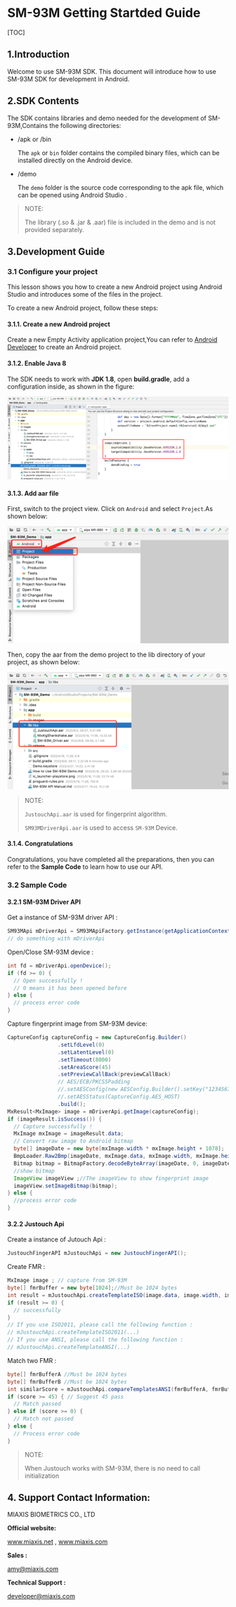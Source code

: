 # SM-93M Getting Startded Guide

[TOC]

## 1.Introduction

Welcome to use SM-93M SDK. This document will introduce how to use SM-93M SDK for development in Android.



## 2.SDK Contents

The SDK contains libraries and demo needed for the development of SM-93M,Contains the following directories:

- /apk or /bin

  The `apk` or `bin` folder contains the compiled binary files, which can be installed directly on the Android device.

- /demo 

  The `demo` folder is the source code corresponding to the apk file, which can be opened using Android Studio . 

> NOTE:
>
> The library (.so & .jar & .aar) file is included in the demo and is not provided separately.



## 3.Development Guide

### 3.1 Configure your project

This lesson shows you how to create a new Android project using Android Studio and introduces some of the files in the project.

To create a new Android project, follow these steps:

#### 3.1.1.  Create a new Android project

Create a new Empty Activity application project,You can refer to [Android Developer](https://developer.android.com/) to create an Android project.

#### 3.1.2. Enable Java 8

The SDK needs to work with **JDK 1.8**, open **build.gradle**, add a configuration inside, as shown in the figure:

![enable java 8](./images/java8.png)



#### 3.1.3. Add aar file

First, switch to the project view. Click on `Android` and select `Project`.As shown below:

![Switch to project view](./images/project.png)

Then, copy the aar from the demo project to the lib directory of your project, as shown below:

![Copy jar](./images/libs.png)

> NOTE:
>
> `JustouchApi.aar` is used for fingerprint algorithm.
>
> `SM93MDriverApi.aar` is used to access `SM-93M` Device.

#### 3.1.4. Congratulations

Congratulations, you have completed all the preparations, then you can refer to the **Sample Code** to learn how to use our API.

### 3.2 Sample Code

#### 3.2.1 SM-93M Driver API

Get a instance of SM-93M driver API :
```java
SM93MApi mDriverApi = SM93MApiFactory.getInstance(getApplicationContext());
// do something with mDriverApi
```

Open/Close SM-93M device :

```java
int fd = mDriverApi.openDevice();
if (fd >= 0) {
  // Open successfully !
  // 0 means it has been opened before
} else {
  // process error code 
}
```

Capture fingerprint image from SM-93M device:

```java
CaptureConfig captureConfig = new CaptureConfig.Builder()
                .setLfdLevel(0)
                .setLatentLevel(0)
                .setTimeout(8000)
                .setAreaScore(45)
                .setPreviewCallBack(previewCallBack)
                // AES/ECB/PKCS5Padding
                //.setAESConfig(new AESConfig.Builder().setKey("1234567890123456").build())
                //.setAESStatus(CaptureConfig.AES_HOST)
                .build();
MxResult<MxImage> image = mDriverApi.getImage(captureConfig);
if (imageResult.isSuccess()) {
  // Capture successfully !
  MxImage mxImage = imageResult.data;
  // Convert raw image to Android bitmap
  byte[] imageDate = new byte[mxImage.width * mxImage.height + 1078];
  BmpLoader.Raw2Bmp(imageDate, mxImage.data, mxImage.width, mxImage.height);
  Bitmap bitmap = BitmapFactory.decodeByteArray(imageDate, 0, imageDate.length);
  //show bitmap
  ImageView imageView ;//The imageView to show fingerprint image
  imageView.setImageBitmap(bitmap);
} else {
  //process error code 
}
```

#### 3.2.2 Justouch Api

Create a instance of Jutouch Api :

```java
JustouchFingerAPI mJustouchApi = new JustouchFingerAPI();
```

Create FMR : 

```java
MxImage image ; // capture from SM-93M
byte[] fmrBuffer = new byte[1024];//Must be 1024 bytes
int result = mJustouchApi.createTemplateISO(image.data, image.width, image.height, fmrBuffer);
if (result >= 0) {
  // successfully
}
// If you use ISO2011, please call the following function :
// mJustouchApi.createTemplateISO2011(...)
// If you use ANSI, please call the following function :
// mJustouchApi.createTemplateANSI(...)
```

Match two FMR : 

```java
byte[] fmrBufferA //Must be 1024 bytes
byte[] fmrBufferB //Must be 1024 bytes
int similarScore = mJustouchApi.compareTemplatesANSI(fmrBufferA, fmrBufferB);
if (score >= 45) { // Suggest 45 pass
  // Match passed
} else if (score >= 0) {
  // Match not passed
} else {
  // Process error code 
}

```

> NOTE: 
>
> When Justouch works with SM-93M, there is no need to call initialization



## 4. Support Contact Information:

MIAXIS BIOMETRICS CO., LTD



**Official website:**

www.miaxis.net , www.miaxis.com

**Sales :**

amy@miaxis.com

**Technical Support :**

developer@miaxis.com

